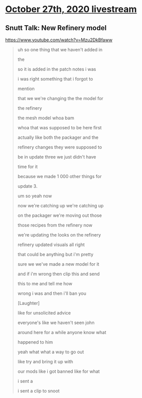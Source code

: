 # [October 27th, 2020 livestream](../2020-10-27.md)
## Snutt Talk: New Refinery model
https://www.youtube.com/watch?v=Mzu2DkBfaww
> uh so one thing that we haven't added in
> 
> the
> 
> so it is added in the patch notes i was
> 
> i was right something that i forgot to
> 
> mention
> 
> that we we're changing the the model for
> 
> the refinery
> 
> the mesh model whoa bam
> 
> whoa that was supposed to be here first
> 
> actually like both the packager and the
> 
> refinery changes they were supposed to
> 
> be in update three we just didn't have
> 
> time for it
> 
> because we made 1 000 other things for
> 
> update 3.
> 
> um so yeah now
> 
> now we're catching up we're catching up
> 
> on the packager we're moving out those
> 
> those recipes from the refinery now
> 
> we're updating the looks on the refinery
> 
> refinery updated visuals all right
> 
> that could be anything but i'm pretty
> 
> sure we we've made a new model for it
> 
> and if i'm wrong then clip this and send
> 
> this to me and tell me how
> 
> wrong i was and then i'll ban you
> 
> [Laughter]
> 
> like for unsolicited advice
> 
> everyone's like we haven't seen john
> 
> around here for a while anyone know what
> 
> happened to him
> 
> yeah what what a way to go out
> 
> like try and bring it up with
> 
> our mods like i got banned like for what
> 
> i sent a
> 
> i sent a clip to snoot
> 
